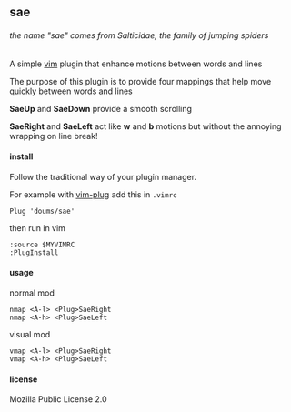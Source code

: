 ## sae

###### the name "sae" comes from Salticidae, the family of jumping spiders

A simple [vim](https://www.vim.org/) plugin that enhance motions between words and lines


The purpose of this plugin is to provide four mappings that help move quickly between words and lines

**SaeUp** and **SaeDown** provide a smooth scrolling

**SaeRight** and **SaeLeft** act like **w** and **b** motions but without the annoying wrapping on line break!

#### install

Follow the traditional way of your plugin manager.

For example with [vim-plug](https://github.com/junegunn/vim-plug) add this in `.vimrc`
```
Plug 'doums/sae'
```

then run in vim
```
:source $MYVIMRC
:PlugInstall
```

#### usage
normal mod
```
nmap <A-l> <Plug>SaeRight
nmap <A-h> <Plug>SaeLeft
```
visual mod
```
vmap <A-l> <Plug>SaeRight
vmap <A-h> <Plug>SaeLeft
```

#### license
Mozilla Public License 2.0
